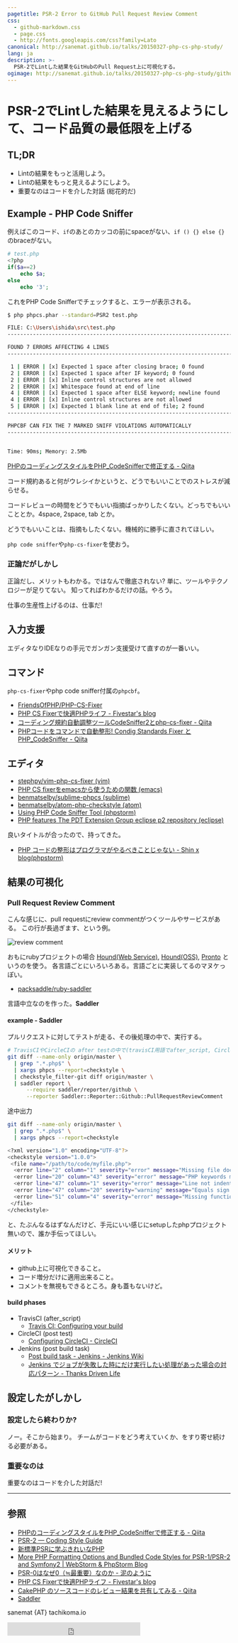 ```yaml
---
pagetitle: PSR-2 Error to GitHub Pull Request Review Comment
css:
  - github-markdown.css
  - page.css
  - http://fonts.googleapis.com/css?family=Lato
canonical: http://sanemat.github.io/talks/20150327-php-cs-php-study/
lang: ja
description: >-
  PSR-2でLintした結果をGitHubのPull Request上に可視化する。
ogimage: http://sanemat.github.io/talks/20150327-php-cs-php-study/github-pull-request-review-comment.gif
---
```

<script type="text/javascript">
  window.analytics=window.analytics||[],window.analytics.methods=["identify","group","track","page","pageview","alias","ready","on","once","off","trackLink","trackForm","trackClick","trackSubmit"],window.analytics.factory=function(t){return function(){var a=Array.prototype.slice.call(arguments);return a.unshift(t),window.analytics.push(a),window.analytics}};for(var i=0;i<window.analytics.methods.length;i++){var key=window.analytics.methods[i];window.analytics[key]=window.analytics.factory(key)}window.analytics.load=function(t){if(!document.getElementById("analytics-js")){var a=document.createElement("script");a.type="text/javascript",a.id="analytics-js",a.async=!0,a.src=("https:"===document.location.protocol?"https://":"http://")+"cdn.segment.io/analytics.js/v1/"+t+"/analytics.min.js";var n=document.getElementsByTagName("script")[0];n.parentNode.insertBefore(a,n)}},window.analytics.SNIPPET_VERSION="2.0.9",
  window.analytics.load("ig7q6np7c1");
  window.analytics.page();
</script>

# PSR-2でLintした結果を見えるようにして、コード品質の最低限を上げる

## TL;DR

* Lintの結果をもっと活用しよう。
* Lintの結果をもっと見えるようにしよう。
* 重要なのはコードを介した対話 (総花的だ)

## Example - PHP Code Sniffer

例えばこのコード、`if`のあとのカッコの前にspaceがない、`if () {} else {}`のbraceがない。

```php
# test.php
<?php
if($a==2)
    echo $a;
else
    echo '3';
```

これをPHP Code Snifferでチェックすると、エラーが表示される。

```bash
$ php phpcs.phar --standard=PSR2 test.php

FILE: C:\Users\ishida\src\test.php
--------------------------------------------------------------------------------

FOUND 7 ERRORS AFFECTING 4 LINES
--------------------------------------------------------------------------------

 1 | ERROR | [x] Expected 1 space after closing brace; 0 found
 2 | ERROR | [x] Expected 1 space after IF keyword; 0 found
 2 | ERROR | [x] Inline control structures are not allowed
 2 | ERROR | [x] Whitespace found at end of line
 4 | ERROR | [x] Expected 1 space after ELSE keyword; newline found
 4 | ERROR | [x] Inline control structures are not allowed
 5 | ERROR | [x] Expected 1 blank line at end of file; 2 found
--------------------------------------------------------------------------------

PHPCBF CAN FIX THE 7 MARKED SNIFF VIOLATIONS AUTOMATICALLY
--------------------------------------------------------------------------------


Time: 90ms; Memory: 2.5Mb
```

[PHPのコーディングスタイルをPHP_CodeSnifferで修正する - Qiita](http://qiita.com/iakio/items/4ce17c46e46de80adec7)

コード規約あると何がウレシイかというと、どうでもいいことでのストレスが減らせる。

コードレビューの時間をどうでもいい指摘ばっかりしたくない。どっちでもいいこととか。4space, 2space, tab とか。

どうでもいいことは、指摘もしたくない。機械的に勝手に直されてほしい。

`php code sniffer`や`php-cs-fixer`を使おう。

### 正論だがしかし

正論だし、メリットもわかる。ではなんで徹底されない?
単に、ツールやテクノロジーが足りてない。
知ってればわかるだけの話。やろう。

仕事の生産性上げるのは、仕事だ!

## 入力支援

エディタなりIDEなりの手元でガンガン支援受けて直すのが一番いい。

## コマンド

`php-cs-fixer`やphp code sniffer付属の`phpcbf`。

* [FriendsOfPHP/PHP-CS-Fixer](https://github.com/FriendsOfPHP/PHP-CS-Fixer)
* [PHP CS Fixerで快適PHPライフ - Fivestar's blog](http://fivestar.hatenablog.com/entry/2014/12/08/033345)
* [コーディング規約自動調整ツールCodeSniffer2とphp-cs-fixer - Qiita](http://qiita.com/dozo/items/ed4baa58a0131945ad6f)
* [PHPコードをコマンドで自動整形! Condig Standards Fixer と PHP_CodeSniffer - Qiita](http://qiita.com/hshimo/items/e8374fe721492ac4658b)

## エディタ

* [stephpy/vim-php-cs-fixer (vim)](https://github.com/stephpy/vim-php-cs-fixer)
* [PHP CS fixerをemacsから使うための関数 (emacs)](https://gist.github.com/shouhei/9005edbfa66470a3a592)
* [benmatselby/sublime-phpcs (sublime)](https://github.com/benmatselby/sublime-phpcs)
* [benmatselby/atom-php-checkstyle (atom)](https://github.com/benmatselby/atom-php-checkstyle)
* [Using PHP Code Sniffer Tool (phpstorm)](https://www.jetbrains.com/phpstorm/help/using-php-code-sniffer-tool.html)
* [PHP features The PDT Extension Group eclipse p2 repository (eclipse)](http://p2-dev.pdt-extensions.org/phpfeatures.html)

良いタイトルが合ったので、持ってきた。

* [PHP コードの整形はプログラマがやるべきことじゃない - Shin x blog(phpstorm)](http://www.1x1.jp/blog/2014/09/code-format-is-not-human-task.html)

## 結果の可視化

### Pull Request Review Comment

こんな感じに、pull requestにreview commentがつくツールやサービスがある。
この行が長過ぎます、という例。

![review comment](./github-pull-request-review-comment.png 'pull request review comment')

おもにrubyプロジェクトの場合
[Hound(Web Service)](https://houndci.com/),
[Hound(OSS)](https://github.com/thoughtbot/hound),
[Pronto](https://github.com/mmozuras/pronto)
というのを使う。
各言語ごとにいろいろある。言語ごとに実装してるのマヌケっぽい。

* [packsaddle/ruby-saddler](https://github.com/packsaddle/ruby-saddler)

言語中立なのを作った。**Saddler**

#### example - Saddler

プルリクエストに対してテストが走る、その後処理の中で、実行する。

```bash
# TravisCIやCircleCIの after testの中で(travisCI用語でafter_script, CircleCI用語でpost test)
git diff --name-only origin/master \
  | grep ".*.php$" \
  | xargs phpcs --report=checkstyle \
  | checkstyle_filter-git diff origin/master \
  | saddler report \
      --require saddler/reporter/github \
      --reporter Saddler::Reporter::Github::PullRequestReviewComment
```

途中出力

```bash
git diff --name-only origin/master \
  | grep ".*.php$" \
  | xargs phpcs --report=checkstyle

<?xml version="1.0" encoding="UTF-8"?>
<checkstyle version="1.0.0">
 <file name="/path/to/code/myfile.php">
  <error line="2" column="1" severity="error" message="Missing file doc comment" source="PEAR.Commenting.FileComment"/>
  <error line="20" column="43" severity="error" message="PHP keywords must be lowercase; expected &quot;false&quot; but found &quot;FALSE&quot;" source="Generic.PHP.LowerCaseConstant"/>
  <error line="47" column="1" severity="error" message="Line not indented correctly; expected 4 spaces but found 1" source="PEAR.WhiteSpace.ScopeIndent"/>
  <error line="47" column="20" severity="warning" message="Equals sign not aligned with surrounding assignments" source="Generic.Formatting.MultipleStatementAlignment"/>
  <error line="51" column="4" severity="error" message="Missing function doc comment" source="PEAR.Commenting.FunctionComment"/>
 </file>
</checkstyle>
```

と、たぶんなるはずなんだけど、手元にいい感じにsetupしたphpプロジェクト無いので、誰か手伝ってほしい。

#### メリット

* github上に可視化できること。
* コード増分だけに適用出来ること。
* コメントを無視もできるところ。身も蓋もないけど。

#### build phases

* TravisCI (after_script)
    * [Travis CI: Configuring your build](http://docs.travis-ci.com/user/build-configuration/#Build-Lifecycle)
* CircleCI (post test)
    * [Configuring CircleCI - CircleCI](https://circleci.com/docs/configuration#phases)
* Jenkins (post build task)
    * [Post build task - Jenkins - Jenkins Wiki](https://wiki.jenkins-ci.org/display/JENKINS/Post+build+task)
    * [Jenkins でジョブが失敗した時にだけ実行したい処理があった場合の対応パターン - Thanks Driven Life](http://gongo.hatenablog.com/entry/2014/04/01/100236)

## 設定したがしかし

### 設定したら終わりか?
ノー。そこから始まり。
チームがコードをどう考えていくか、をすり寄せ続ける必要がある。

### 重要なのは

重要なのはコードを介した対話だ!

----

## 参照

* [PHPのコーディングスタイルをPHP_CodeSnifferで修正する - Qiita](http://qiita.com/iakio/items/4ce17c46e46de80adec7)
* [PSR-2 — Coding Style Guide](http://www.php-fig.org/psr/psr-2/)
* [新標準PSRに学ぶきれいなPHP](http://www.slideshare.net/yandod/psrphp)
* [More PHP Formatting Options and Bundled Code Styles for PSR-1/PSR-2 and Symfony2 | WebStorm & PhpStorm Blog](http://blog.jetbrains.com/webide/2012/11/more-php-formatting-options-and-bundled-code-styles-for-ps/)
* [PSR-0はなぜ0（≒最重要）なのか - 泥のように](http://blog.tojiru.net/article/278307117.html)
* [PHP CS Fixerで快適PHPライフ - Fivestar's blog](http://fivestar.hatenablog.com/entry/2014/12/08/033345)
* [CakePHP のソースコードのレビュー結果を共有してみる - Qiita](http://qiita.com/waterada/items/5174f771308ffc71b0c7)
* [Saddler](https://github.com/packsaddle/ruby-saddler)

sanemat {AT} tachikoma.io

<iframe src="http://expando.github.io/add/?u=http%3A%2F%2Fsanemat.github.io%2Ftalks%2F20150327-php-cs-php-study%2F&t=PSR-2%20Error%20to%20GitHub%20Pull%20Request%20Review%20Comment" frameborder=0 frametransparency=1 scrolling=no height=30 width=300>
</iframe>

[tachikoma-io]:http://tachikoma.io/?utm_source=talk&utm_medium=slide&utm_campaign=20150327-php-cs-php-study
